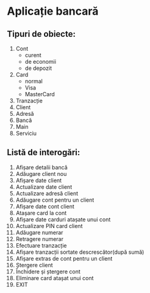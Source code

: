 # Aplicație bancară

## Tipuri de obiecte:
<ol>
	<li>
		Cont
		<ul>
			<li>curent</li>
			<li>de economii</li>
			<li>de depozit</li>
		</ul>
	</li>
	<li>
	Card
		<ul>
			<li>normal</li>
			<li>Visa</li>
			<li>MasterCard</li>
		</ul>
	</li>
	<li>Tranzacție</li>
	<li>Client</li>
	<li>Adresă</li>
	<li>Bancă</li>
	<li>Main</li>
	<li>Serviciu</li>
</ol>

## Listă de interogări:
<ol>
	<li>Afișare detalii bancă</li>
	<li>Adăugare client nou</li>
	<li>Afișare date client</li>
	<li>Actualizare date client</li>
	<li>Actualizare adresă client</li>
	<li>Adăugare cont pentru un client</li>
	<li>Afișare date cont client</li>
	<li>Atașare card la cont</li>
	<li>Afișare date carduri atașate unui cont</li>
	<li>Actualizare PIN card client</li>
	<li>Adăugare numerar</li>
	<li>Retragere numerar</li>
	<li>Efectuare tranzacție</li>
	<li>Afișare tranzacții sortate descrescător(după sumă)</li>
	<li>Afișare extras de cont pentru un client</li>
	<li>Ștergere client</li>
	<li>Închidere și ștergere cont</li>
	<li>Eliminare card atașat unui cont</li>
	<li>EXIT</li>
</ol>

